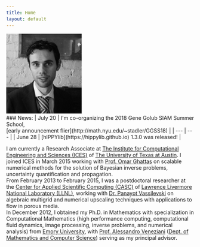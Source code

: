 ```yaml
---
title: Home
layout: default
---
```


<div id="twosided">
<div id="left" style="float: left; max-width: 40%; border: 10px"> 
    <img src="images/profile.jpg" />
</div>
<div id="right" style="float: right; min-width: 55%">
### News:
| July 20 | I'm co-organizing the 2018 Gene Golub SIAM Summer School, <br> [early announcement flier](http://math.nyu.edu/~stadler/GGSS18) |
| --- | --- |
| June 28 | [hIPPYlib](https://hippylib.github.io) 1.3.0 was released! |
</div>
</div>
<div id="clearer" style="clear: both"> </div>

I am currently a Research Associate at [The Institute for Computational Engineering and Sciences (ICES)](http://ices.utexas.edu/) of [The University of Texas at Austin](http://utexas.edu/).
I joined ICES in March 2015 working with [Prof. Omar Ghattas](http://users.ices.utexas.edu/~omar) on scalable numerical methods for the solution of Bayesian inverse problems, uncertainty quantification and propagation.<br>
From February 2013 to February 2015, I was a postdoctoral researcher at the [Center for Applied Scientific Computing (CASC)](http://computation.llnl.gov/casc/) of
[Lawrence Livermore National Laboratory (LLNL)](https://llnl.gov/), working with [Dr. Panayot Vassilevski](http://people.llnl.gov/vassilevski1) on algebraic multigrid and numerical upscaling techniques with applications to flow in porous media.<br>
In December 2012, I obtained my Ph.D. in Mathematics with specialization in Computational Mathematics (high performance computing, computational fluid dynamics, image processing,
inverse problems, and numerical analysis) from [Emory University](http://emory.edu/), with [Prof. Alessandro Veneziani](http://mathcs.emory.edu/~ale)
([Dept. of Mathematics and Computer Science](http://www.mathcs.emory.edu/)) serving as my principal advisor.

